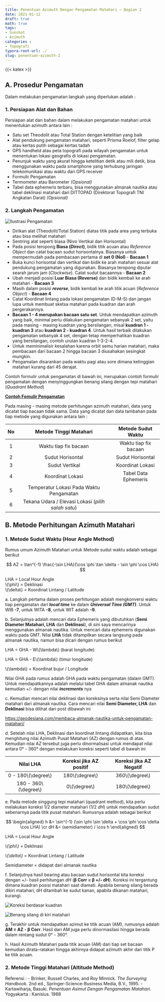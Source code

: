 ```yaml
---
title: Penentuan Azimuth Dengan Pengamatan Matahari – Bagian 2
date: 2021-01-12
draft: true
math: true
tags: 
- Sunshot
- Azimuth
categories : 
- Topografi
typora-root-url: ./
slug: penentuan-azimuth-2
---
```


{{< katex >}}
## **A. Prosedur Pengamatan**

Dalam melakukan pengamatan langkah yang diperlukan adalah :

### **1. Persiapan Alat dan Bahan**

Persiapan alat dan bahan dalam melakukan pengamatan matahari untuk menentukan azimuth antara lain :

- Satu set Theodolit atau Total Station dengan ketelitian yang baik
- Alat pendukung pengamatan matahari, seperti Prisma Roelof, filter gelap atau kertas putih sebagai kertas tadah
- GPS handheld atau peta topografi pada wilayah pengamatan untuk menentukan lokasi geografis di lokasi pengamatan.
- Penunjuk waktu yang akurat hingga ketelitian detik atau mili detik, bisa menggunakan waktu pada smartphone yang terhubung jaringan telekomunikasi atau waktu dari GPS receiver
- Formulir Pengamatan
- Termometer atau Barometer *(Opsional)*
- Tabel data ephemeris terbaru, bisa menggunakan almanak nautika atau tabel deklinasi matahari dari DITTOPAD (Direktorat Topografi TNI Angkatan Darat) *(Opsional)*

### **2. Langkah Pengamatan**

![Ilustrasi Pengamatan](./sunshot2_1.jpg)

- Dirikan alat (Theodolit/Total Station) diatas titik pada area yang terbuka atau bisa melihat matahari
- Sentring alat seperti biasa (Nivo Vertikal dan Horisontal)
- Pada posisi teropong **Biasa (*Direct*)**, bidik titik acuan atau *Reference Object* dan catat bacaan sudut horisontalnya. Biasanya untuk mempermudah pada pembacaan pertama di **set 0 (Nol)** - **Bacaan 1**
- Buka kunci horisontal dan vertikal dan bidik ke arah matahari sesuai alat pendukung pengamatan yang digunakan. Biasanya teropong diputar searah jarum jam (*Clockwise*). Catat sudut bacaannya - **Bacaan 2**
- Ubah menjadi posisi **Luar Biasa (Reverse)** dan bidik kembali ke arah matahari - **Bacaan 3**
- Masih dalam posisi ***reverse***, bidik kembali ke arah titik acuan (*Reference Object*) - **Bacaan 4**
- Catat Koordinat lintang pada lokasi pengamatan (D-M-S) dan jangan lupa untuk membuat sketsa matahari pada kuadran dan arah pergerakannya.
- **Bacaan 1 - 4 merupakan bacaan satu set**. Untuk mendapatkan azimuth yang baik, minimal perlu dilakukan pengamatan sebanyak 2 set, yaitu pada masing - masing kuadran yang bersilangan, misal **kuadran 1 - kuadran 3** atau **kuadran 2 - kuadran 4**. Untuk hasil terbaik dilakukan pengamatan sebanyak 4 set, dengan tetap memperhatikan kuadran yang bersilangan, contoh urutan kuadran 1-3-2-4.
- Untuk meminimalisir kesalahan karena orbit semu harian matahari, maka pembacaan dari bacaan 2 hingga bacaan 3 diusahakan sesingkat mungkin.
- Pengamatan disarankan pada waktu pagi atau sore dimana ketinggian matahari kurang dari 45 derajat.

Contoh formulir untuk pengamatan di bawah ini, merupakan contoh formulir pengamatan dengan menyinggungkan benang silang dengan tepi matahari (*Quadrant Method*)

[**Contoh Fomulir Pengamatan**](https://1drv.ms/u/s!AlFYwWWftV2znyacuAfNjpyBPh0L?e=5ia1vB)

Pada masing - masing metode perhitungan azimuth matahari, data yang dicatat tiap bacaan tidak sama. Data yang dicatat dan data tambahan pada tiap metode yang digunakan antara lain :

| No | **Metode Tinggi Matahari** | **Metode Sudut Waktu** |
| :-:| :---:| :---: |
| 1 | Waktu tiap fix bacaan | Waktu tiap fix bacaan |
| 2| Sudut Horisontal | Sudut Horisontal |
| 3 | Sudut Vertikal | Koordinat Lokasi |
| 4 | Koordinat Lokasi | Tabel Data Ephemeris |
| 5 | Temperatur Lokasi Pada Waktu Pengamatan | |
| 6 | Tekana Udara / Elevasi Lokasi (*pilih salah satu*) | |

## **B. Metode Perhitungan Azimuth Matahari**

### **1. Metode Sudut Waktu (Hour Angle Method)**

Rumus umum Azimuth Matahari untuk Metode sudut waktu adalah sebagai berikut

$$
AZ = \tan^{-1} \frac{-\sin LHA}{\cos \phi \tan \delta - \sin \phi \cos LHA}
$$

LHA = Local Hour Angle  
\\(\phi\\) = Deklinasi  
\\(\delta\\) = Koordinat Lintang / Latitude  

a. Langkah pertama dalam proses perhitungan adalah mengkonversi waktu tiap pengamatan dari ***local time*** ke dalam ***Universal Time (GMT)***. Untuk WIB **-7**, untuk WITA **-8**, untuk WIT adalah **-9**.

b. Selanjutnya adalah mencari data Ephemeris yang dibutuhkan (**Semi Diameter Matahari, LHA** dan **Deklinasi**), di sini saya mencarinya menggunakan almanak nautika. Untuk mencari data ephemeris digunakan waktu pada GMT. Nilai **LHA** tidak ditampilkan secara langsung pada almanak nautika, namun bisa dicari dengan rumus berikut

LHA = GHA - W\\(\lambda\\) (barat longitude)

LHA = GHA - E\\(\lambda\\) (timur longitude)

\\(\lambda\\) = Koordinat bujur / Longitude

Nilai GHA pada rumus adalah GHA pada waktu pengamatan (dalam GMT). 
Untuk mendapatkannya adalah melalui tabel GHA dalam almanak nautika kemudian +/- dengan nilai ***increments*** nya

c. Kemudian mencari nilai deklinasi dan koreksinya serta nilai Semi Diameter matahari dari almanak nautika. Cara mencari nilai **Semi Diameter, LHA** dan **Deklinasi** bisa dilihat dari post dibawah ini

https://geodesiana.com/membaca-almanak-nautika-untuk-pengamatan-matahari/ 

d. Setelah nilai LHA, Deklinasi dan koordinat lintang didapatkan, kita bisa menghitung nilai Azimuth Pusat Matahari (AZ) dengan rumus di atas. Kemudian nilai AZ tersebut juga perlu dinormalisasi untuk mendapat nilai antara 0° - 360° dengan melakukan koreksi seperti tabel di bawah ini

| Nilai LHA | Koreksi jika AZ positif | Koreksi jika AZ Negatif |
| :--: | :---------------------: | :--: |
| 0 - 180\\(\degree\\) | 180\\(\degree\\) | 360\\(\degree\\) |
| 180 - 360\\(\degree\\) | 0\\(\degree\\) | 180\\(\degree\\) |

e. Pada metode singgung tepi matahari (quadrant method), kita perlu melakukan koreksi 1/2 diameter matahari (1/2 *dH*) untuk mendapatkan sudut sebenarnya pada titik pusat matahari. Rumusnya adalah sebagai berikut

$$
\begin{aligned}
h &= \sin^{-1} (\sin \phi \sin \delta + \cos \phi \cos \delta \cos LHA) \cr
dH &= (semidiameter) / \cos h 
\end{aligned}
$$

LHA = Local Hour Angle

*\\(\phi\\)* = Deklinasi

*\\(\delta\\)* = Koordinat Lintang / Latitude

Semidiameter = didapat dari almanak nautika

f. Selanjutnya hasil bearing atau bacaan sudut horisontal kita koreksi dengan +/- hasil perhitungan *dH* (**β Corr = β +/- dH**). Koreksi ini tergantung dimana kuadran posisi matahari saat diamati. Apabila benang silang berada dikiri matahari, dH ditambah ke sudut kanan, apabila dikanan matahari, kurangi.

![Koreksi berdasar kuadran](./sunshot2_2.jpg)

![Benang silang di kiri matahari](./sunshot2_3.jpg)

g. Terakhir untuk mendapatkan azimut ke titik acuan (AM), rumusnya adalah 
**AM = AZ - β Corr**. Hasil dari AM juga perlu dinormasilasi hingga berada dalam rentang sudut 0° - 360°.

h. Hasil Azimuth Matahari pada titik acuan (AM) dari tiap set bacaan kemudian dirata-ratakan hingga akhirnya didapat azimuth akhir dari titik P ke titik acuan.

### **2. Metode Tinggi Matahari (Altitude Method)**

Referensi :
\- Brinker, Russell Charles, and Roy Minnick. *The Surveying Handbook*. 2nd ed., Springer-Science-Business Media, B.V., 1995.
\- Kartawiharja, Basuki. *Penentuan Asimut Dengan Pengamatan Matahari*. Yogyakarta : Kanisius. 1988